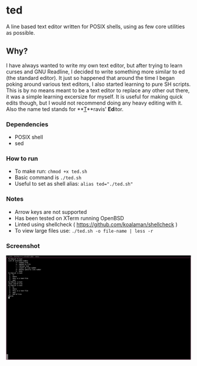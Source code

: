 # ted
A line based text editor written for POSIX shells, using as few core utilities as possible.

## Why?
I have always wanted to write my own text editor, but after trying to learn curses and GNU Readline, 
I decided to write something more similar to ed (the standard editor). It just so happened that 
around the time I began poking around various text editors, I also started learning to pure SH 
scripts. This is by no means meant to be a text editor to replace any other out there, it was a simple 
learning excersize for myself. It is useful for making quick edits though, but I would not recommend 
doing any heavy editing with it. Also the name ted stands for **<u>T</u>**ravis' **Ed**itor. 

### Dependencies
* POSIX shell
* sed

### How to run
* To make run: `chmod +x ted.sh`
* Basic command is `./ted.sh`
* Useful to set as shell alias: `alias ted="./ted.sh"`

### Notes
* Arrow keys are not supported
* Has been tested on XTerm running OpenBSD
* Linted using shellcheck ( https://github.com/koalaman/shellcheck )
* To view large files use: `./ted.sh -o file-name | less -r`

### Screenshot
![scrot](scrot.png)
